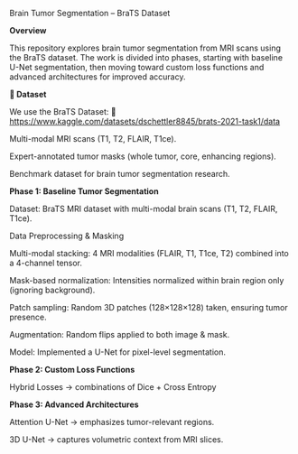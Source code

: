 Brain Tumor Segmentation – BraTS Dataset

**Overview**

This repository explores brain tumor segmentation from MRI scans using the BraTS dataset. The work is divided into phases, starting with baseline U-Net segmentation, then moving toward custom loss functions and advanced architectures for improved accuracy.

**📂 Dataset**

We use the BraTS Dataset:
🔗 https://www.kaggle.com/datasets/dschettler8845/brats-2021-task1/data

Multi-modal MRI scans (T1, T2, FLAIR, T1ce).

Expert-annotated tumor masks (whole tumor, core, enhancing regions).

Benchmark dataset for brain tumor segmentation research.

**Phase 1: Baseline Tumor Segmentation**

Dataset: BraTS MRI dataset with multi-modal brain scans (T1, T2, FLAIR, T1ce).

Data Preprocessing & Masking

  Multi-modal stacking: 4 MRI modalities (FLAIR, T1, T1ce, T2) combined into a 4-channel tensor.
  
  Mask-based normalization: Intensities normalized within brain region only (ignoring background).
  
  Patch sampling: Random 3D patches (128×128×128) taken, ensuring tumor presence.
  
  Augmentation: Random flips applied to both image & mask.

Model: Implemented a U-Net for pixel-level segmentation.


**Phase 2: Custom Loss Functions**

Hybrid Losses → combinations of Dice + Cross Entropy

**Phase 3: Advanced Architectures**

Attention U-Net → emphasizes tumor-relevant regions.


3D U-Net → captures volumetric context from MRI slices.

